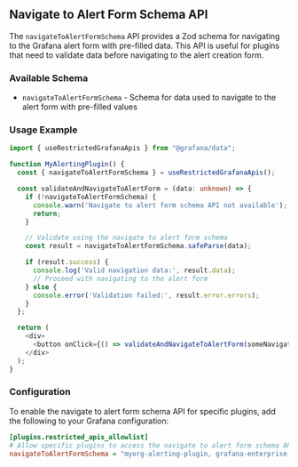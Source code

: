 ## Navigate to Alert Form Schema API

The `navigateToAlertFormSchema` API provides a Zod schema for navigating to the Grafana alert form with pre-filled data. This API is useful for plugins that need to validate data before navigating to the alert creation form.

### Available Schema

- `navigateToAlertFormSchema` - Schema for data used to navigate to the alert form with pre-filled values

### Usage Example

```ts
import { useRestrictedGrafanaApis } from "@grafana/data";

function MyAlertingPlugin() {
  const { navigateToAlertFormSchema } = useRestrictedGrafanaApis();

  const validateAndNavigateToAlertForm = (data: unknown) => {
    if (!navigateToAlertFormSchema) {
      console.warn('Navigate to alert form schema API not available');
      return;
    }

    // Validate using the navigate to alert form schema
    const result = navigateToAlertFormSchema.safeParse(data);

    if (result.success) {
      console.log('Valid navigation data:', result.data);
      // Proceed with navigating to the alert form
    } else {
      console.error('Validation failed:', result.error.errors);
    }
  };

  return (
    <div>
      <button onClick={() => validateAndNavigateToAlertForm(someNavigationData)}>Navigate to Alert Form</button>
    </div>
  );
}
```

### Configuration

To enable the navigate to alert form schema API for specific plugins, add the following to your Grafana configuration:

```ini
[plugins.restricted_apis_allowlist]
# Allow specific plugins to access the navigate to alert form schema API
navigateToAlertFormSchema = "myorg-alerting-plugin, grafana-enterprise-.*"
```
